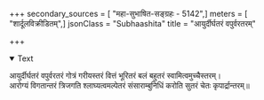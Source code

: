 +++
secondary_sources = [ "महा-सुभाषित-सङ्ग्रहः - 5142",]
meters = [ "शार्दूलविक्रीडितम्",]
jsonClass = "Subhaashita"
title = "आयुर्दीर्घतरं वपुर्वरतरम्"

+++

<details open><summary>Text</summary>

आयुर्दीर्घतरं वपुर्वरतरं गोत्रं गरीयस्तरं वित्तं भूरितरं बलं बहुतरं स्वामित्वमुच्चैस्तरम्।  
आरोग्यं विगतान्तरं त्रिजगति श्लाघ्यत्वमल्पेतरं संसाराम्बुनिधिं करोति सुतरं चेतः कृपार्द्रान्तरम्॥
</details>
